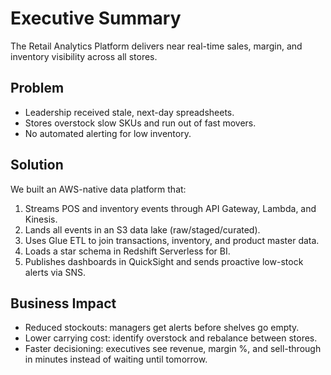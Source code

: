 # Executive Summary

The Retail Analytics Platform delivers near real-time sales, margin, and inventory visibility across all stores.

## Problem
- Leadership received stale, next-day spreadsheets.
- Stores overstock slow SKUs and run out of fast movers.
- No automated alerting for low inventory.

## Solution
We built an AWS-native data platform that:
1. Streams POS and inventory events through API Gateway, Lambda, and Kinesis.
2. Lands all events in an S3 data lake (raw/staged/curated).
3. Uses Glue ETL to join transactions, inventory, and product master data.
4. Loads a star schema in Redshift Serverless for BI.
5. Publishes dashboards in QuickSight and sends proactive low-stock alerts via SNS.

## Business Impact
- Reduced stockouts: managers get alerts before shelves go empty.
- Lower carrying cost: identify overstock and rebalance between stores.
- Faster decisioning: executives see revenue, margin %, and sell-through in minutes instead of waiting until tomorrow.
